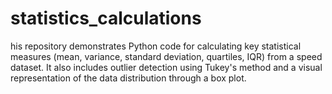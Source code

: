 # statistics_calculations
his repository demonstrates Python code for calculating key statistical measures (mean, variance, standard deviation, quartiles, IQR) from a speed dataset. It also includes outlier detection using Tukey's method and a visual representation of the data distribution through a box plot.
